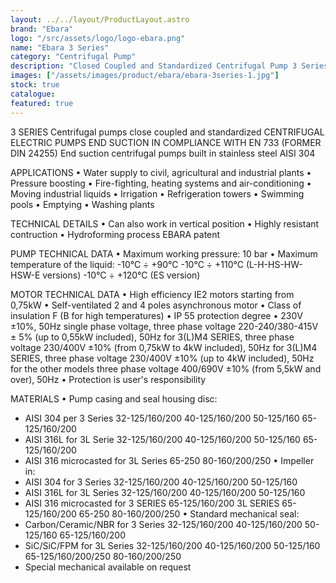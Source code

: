 ```yaml
---
layout: ../../layout/ProductLayout.astro
brand: "Ebara"
logo: "/src/assets/logo/logo-ebara.png"
name: "Ebara 3 Series"
category: "Centrifugal Pump"
description: "Closed Coupled and Standardized Centrifugal Pump 3 Series 2 Poles"
images: ["/assets/images/product/ebara/ebara-3series-1.jpg"]
stock: true
catalogue:
featured: true
---
```


3 SERIES
Centrifugal pumps close coupled and standardized
CENTRIFUGAL ELECTRIC PUMPS END SUCTION IN COMPLIANCE WITH EN 733
(FORMER DIN 24255)
End suction centrifugal pumps built in stainless steel AISI 304

APPLICATIONS
• Water supply to civil, agricultural and industrial plants
• Pressure boosting
• Fire-fighting, heating systems and air-conditioning
• Moving industrial liquids
• Irrigation
• Refrigeration towers
• Swimming pools
• Emptying
• Washing plants

TECHNICAL DETAILS
• Can also work in vertical position
• Highly resistant contruction
• Hydroforming process EBARA patent

PUMP TECHNICAL DATA
• Maximum working pressure: 10 bar
• Maximum temperature of the liquid:
-10°C ÷ +90°C
-10°C ÷ +110°C (L-H-HS-HW-HSW-E versions)
-10°C ÷ +120°C (ES version)

MOTOR TECHNICAL DATA
• High efficiency IE2 motors starting from 0,75kW
• Self-ventilated 2 and 4 poles asynchronous motor
• Class of insulation F (B for high temperatures)
• IP 55 protection degree
• 230V ±10%, 50Hz single phase voltage,
three phase voltage 220-240/380-415V ± 5% (up to 0,55kW included), 50Hz for 3(L)M4 SERIES,
three phase voltage 230/400V ±10% (from 0,75kW to 4kW included), 50Hz for 3(L)M4 SERIES,
three phase voltage 230/400V ±10% (up to 4kW included), 50Hz for the other models
three phase voltage 400/690V ±10% (from 5,5kW and over), 50Hz
• Protection is user's responsibility

MATERIALS
• Pump casing and seal housing disc:

- AISI 304 per 3 Series 32-125/160/200
  40-125/160/200
  50-125/160
  65-125/160/200
- AISI 316L for 3L Serie 32-125/160/200
  40-125/160/200
  50-125/160
  65-125/160/200
- AISI 316 microcasted for 3L Series 65-250
  80-160/200/250
  • Impeller in:
- AISI 304 for 3 Series 32-125/160/200
  40-125/160/200
  50-125/160
- AISI 316L for 3L Series 32-125/160/200
  40-125/160/200
  50-125/160
- AISI 316 microcasted for 3 SERIES 65-125/160/200
  3L SERIES 65-125/160/200
  65-250
  80-160/200/250
  • Standard mechanical seal:
- Carbon/Ceramic/NBR for 3 Series 32-125/160/200
  40-125/160/200
  50-125/160
  65-125/160/200
- SiC/SiC/FPM for 3L Series 32-125/160/200
  40-125/160/200
  50-125/160
  65-125/160/200/250
  80-160/200/250
- Special mechanical available on request
